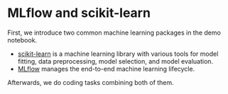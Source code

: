 # MLflow and scikit-learn

First, we introduce two common machine learning packages in the demo notebook.

- [scikit-learn](https://scikit-learn.org/stable/) is a machine learning library with various tools for model fitting, data preprocessing, model selection, and model evaluation.
- [MLflow](https://mlflow.org/docs/1.20.2/index.html) manages the end-to-end machine learning lifecycle.

Afterwards, we do coding tasks combining both of them.
